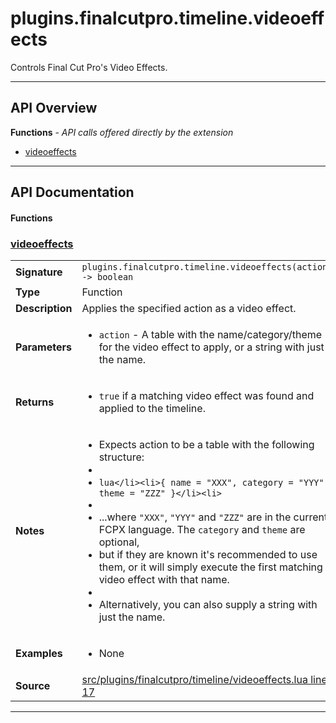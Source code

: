 # plugins.finalcutpro.timeline.videoeffects

Controls Final Cut Pro's Video Effects.

---

## API Overview
**Functions** - _API calls offered directly by the extension_
 * [videoeffects](#videoeffects)


---

## API Documentation

#### Functions


### [videoeffects](#videoeffects)

|                                             |                                                                                     |
| --------------------------------------------|-------------------------------------------------------------------------------------|
| **Signature**                               | `plugins.finalcutpro.timeline.videoeffects(action) -> boolean`                                                                    |
| **Type**                                    | Function                                                                     |
| **Description**                             | Applies the specified action as a video effect.                                                                     |
| **Parameters**                              | <ul><li>`action`     - A table with the name/category/theme for the video effect to apply, or a string with just the name.</li></ul> |
| **Returns**                                 | <ul><li>`true` if a matching video effect was found and applied to the timeline.</li></ul>          |
| **Notes**                                   | <ul><li>Expects action to be a table with the following structure:</li><li></li><li>```lua</li><li>{ name = "XXX", category = "YYY", theme = "ZZZ" }</li><li>```</li><li></li><li>...where `"XXX"`, `"YYY"` and `"ZZZ"` are in the current FCPX language. The `category` and `theme` are optional,</li><li>but if they are known it's recommended to use them, or it will simply execute the first matching video effect with that name.</li><li></li><li>Alternatively, you can also supply a string with just the name.</li></ul> |
| **Examples**                                | <ul><li>None</li></ul> |
| **Source**                                  | [src/plugins/finalcutpro/timeline/videoeffects.lua line 17](https://github.com/CommandPost/CommandPost/blob/develop/src/plugins/finalcutpro/timeline/videoeffects.lua#L17) |

---

